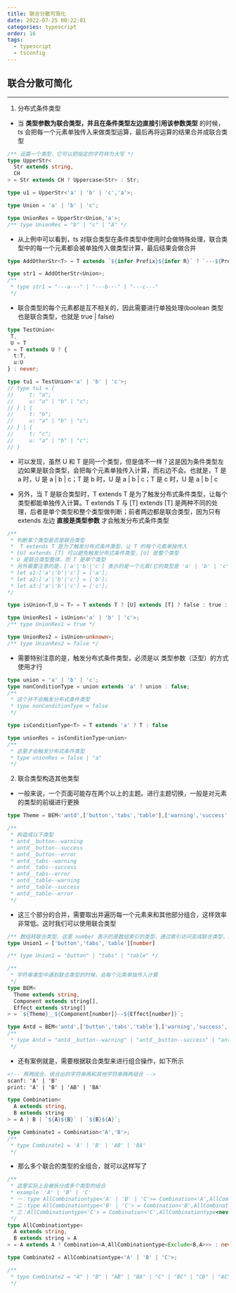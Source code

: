 ```yaml
---
title: 联合分散可简化
date: 2022-07-25 00:22:01
categories: typescript
order: 16
tags:
  - typescript
  - tsconfig
---
```



## 联合分散可简化
---
1. 分布式条件类型
- 当 **类型参数为联合类型，并且在条件类型左边直接引用该参数类型** 的时候，ts 会把每一个元素单独传入来做类型运算，最后再将运算的结果合并成联合类型

```ts
/** 设置一个类型，它可以把指定的字符转为大写 */
type UpperStr<
  Str extends string,
  CH
> = Str extends CH ? Uppercase<Str> : Str;

type u1 = UpperStr<'a' | 'b' | 'c','a'>;

type Union = 'a' | 'b' | 'c';

type UnionRes = UpperStr<Union,'a'>;
/** type UnionRes = "b" | "c" | "A" */
```

- 从上例中可以看到，ts 对联合类型在条件类型中使用时会做特殊处理，联合类型中的每一个元素都会被单独传入做类型计算，最后结果会做合并

```ts
type AddOtherStr<T> = T extends `${infer Prefix}${infer R}` ? `---${Prefix}---` : T;

type str1 = AddOtherStr<Union>;
/**
 * type str1 = "---a---" | "---b---" | "---c---"
 */
```
- 联合类型的每个元素都是互不相关的，因此需要进行单独处理(boolean 类型也是联合类型，也就是 true | false)

```ts
type TestUnion<
 T,
 U = T
> = T extends U ? {
  t:T,
  u:U
} : never;

type tu1 = TestUnion<'a' | 'b' | 'c'>;
// type tu1 = {
//     t: "a";
//     u: "a" | "b" | "c";
// } | {
//     t: "b";
//     u: "a" | "b" | "c";
// } | {
//     t: "c";
//     u: "a" | "b" | "c";
// }
```
- 可以发现，虽然 U 和 T 是同一个类型，但是值不一样？这是因为条件类型左边如果是联合类型，会把每个元素单独传入计算，而右边不会。也就是，T 是 a 时，U 是 a | b | c；T 是 b 时，U 是 a | b | c；T 是 c 时，U 是 a | b | c

- 另外，当 T 是联合类型时，T extends T 是为了触发分布式条件类型，让每个类型都能单独传入计算。T extends T 与 [T] extends [T] 是两种不同的处理，后者是单个类型和整个类型做判断；前者两边都是联合类型，因为只有 extends 左边 **直接是类型参数** 才会触发分布式条件类型

```ts
/** 
 * 判断某个类型是否是联合类型
 *  T extends T 是为了触发分布式条件类型，让 T 的每个元素单独传入
 * [U] extends [T] 可以避免触发分布式条件类型，[U] 是整个类型
 * U 是联合类型整体，而 T 是单个类型
 * 另外需要注意的是，['a'|'b'|'c'] 表示的是一个元素(它的类型是 'a' | 'b' | 'c')的元组。以下都是可以的，因此，['a'] extends ['a'|'b'|'c'] 是成立的
 * let a1:['a'|'b'|'c'] = ['a'];
 * let a2:['a'|'b'|'c'] = ['b'];
 * let a3:['a'|'b'|'c'] = ['c'];
*/

type isUnion<T,U = T> = T extends T ? [U] extends [T] ? false : true : never;

type UnionRes1 = isUnion<'a' | 'b' | 'c'>;
/** type UnionRes1 = true */

type UnionRes2 = isUnion<unknown>;
/** type UnionRes2 = false */
```
- 需要特别注意的是，触发分布式条件类型，必须是以 类型参数（泛型）的方式使用才行

```ts
type union = 'a' | 'b' | 'c';
type nonConditionType = union extends 'a' ? union : false;
/**
 * 这个并不会触发分布式条件类型
 * type nonConditionType = false
 */

type isConditionType<T> = T extends 'a' ? T : false 

type unionRes = isConditionType<union>
/**
 * 这里才会触发分布式条件类型
 * type unionRes = false | "a"
 */
```

2. 联合类型构造其他类型
- 一般来说，一个页面可能存在两个以上的主题。进行主题切换，一般是对元素的类型的前缀进行更换

```ts
type Theme = BEM<'antd',['button','tabs','table'],['warning','success','error']>

/**
 * 构造成以下类型
 * antd__button--warning
 * antd__button--success
 * antd__button--error
 * antd__tabs--warning
 * antd__tabs--success
 * antd__tabs--error
 * antd__table--warning
 * antd__table--success
 * antd__table--error
 */
```

- 这三个部分的合并，需要取出并遍历每一个元素来和其他部分组合，这样效率非常低。这时我们可以使用联合类型

```ts
/** 数组转联合类型，这里 number 表示的是数组索引的类型，通过索引访问变成联合类型，数组类型取出所有的数字索引对应的值 */
type Union1 = ['button','tabs','table'][number]

/** type Union1 = "button" | "tabs" | "table" */
```

```ts
/**
 * 字符串类型中遇到联合类型的时候，会每个元素单独传入计算
 */
type BEM<
  Theme extends string,
  Component extends string[],
  Effect extends string[]
> = `${Theme}__${Component[number]}--${Effect[number]}`;

type Antd = BEM<'antd',['button','tabs','table'],['warning','success','error']>;
/**
 * type Antd = "antd__button--warning" | "antd__button--success" | "antd__button--error" | "antd__tabs--warning" | "antd__tabs--success" | "antd__tabs--error" | "antd__table--warning" | "antd__table--success" | "antd__table--error"
 */
```

- 还有案例就是，需要根据联合类型来进行组合操作，如下所示

```md
<!-- 两两组合，组合出的字符串再和其他字符串两两组合 -->
scanf: 'A' | 'B'
print: 'A' | 'B' | 'AB' | 'BA'
```

```ts
type Combination<
  A extends string,
  B extends string
> = A | B | `${A}${B}` | `${B}${A}`;

type Combinate1 = Combination<'A','B'>;
/**
 * type Combinate1 = 'A' | 'B' | 'AB' | 'BA'
 */
```

- 那么多个联合的类型的全组合，就可以这样写了

```ts
/**
 * 这里实际上会被拆分成多个类型的组合
 * example：'A' | 'B' | 'C'
 * 一：type AllCombinationtype<'A' | 'B' | 'C'>= Combination<'A',AllCombinationtype<'B' | 'C'> | Combination<'B',AllCombinationtype<'A' | 'C'> | Combination<'C',AllCombinationtype<'A' | 'B'>
 * 二：type AllCombinationtype<'B' | 'C'> = Combination<'B',AllCombinationtype<'C'>> | Combination<'C',AllCombinationtype<'B'>> 
 * 三：AllCombinationtype<'C'> = Combination<'C',AllCombinationtype<never> = never> = 'C'
 */
type AllCombinationtype<
  A extends string,
  B extends string = A
> = A extends A ? Combination<A,AllCombinationtype<Exclude<B,A>>> : never

type Combinate2 = AllCombinationtype<'A' | 'B' | 'C'>;

/**
 * type Combinate2 = "A" | "B" | "AB" | "BA" | "C" | "BC" | "CB" | "AC" | "ABC" | "ACB" | "CA" | "BCA" | "CBA" | "BAC" | "CAB"
 */
```

